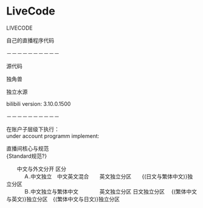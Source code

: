 # LiveCode
LIVECODE


自己的直播程序代码

－－－－－－－－－－

源代码

独角兽

独立水源

bilibili version: 3.10.0.1500

－－－－－－－－－－

在账户子层级下执行：</br>
under account programm implement: </br>

直播间核心与规范　</br>
{Standard规范?} </br>

　　中文与外文分开 区分 </br>
　　　
    Ａ.中文独立　中文英文混合　　英文独立分区　　{(日文与繁体中文)}独立分区　　　　</br>　　　
    Ｂ.中文独立与繁体中文　　　　英文独立分区    日文独立分区　
            {(繁体中文与英文)}独立分区　{(繁体中文与日文)}独立分区 　</br>
     
     
     
     
     

